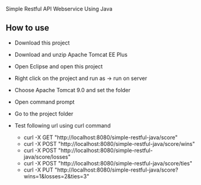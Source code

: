 
Simple Restful API Webservice Using Java

## How to use

- Download this project
- Download and unzip Apache Tomcat EE Plus
- Open Eclipse and open this project
- Right click on the project and run as -> run on server
- Choose Apache Tomcat 9.0 and set the folder
- Open command prompt
- Go to the project folder

- Test following url using curl command
    - curl -X GET "http://localhost:8080/simple-restful-java/score"
    - curl -X POST "http://localhost:8080/simple-restful-java/score/wins"
	- curl -X POST "http://localhost:8080/simple-restful-java/score/losses"
	- curl -X POST "http://localhost:8080/simple-restful-java/score/ties"
	- curl -X PUT "http://localhost:8080/simple-restful-java/score?wins=1&losses=2&ties=3"

